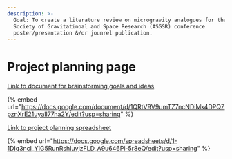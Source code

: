 ```yaml
---
description: >-
  Goal: To create a literature review on microgravity analogues for the American
  Society of Gravitatinoal and Space Research (ASGSR) conference
  poster/presentation &/or jounrel publication.
---
```


# Project planning page

[Link to document for brainstorming goals and ideas](https://docs.google.com/document/d/1QRtV9V9umTZ7ncNDiMk4DPQZpznXrE21uyaIl77na2Y/edit?usp=sharing)

{% embed url="https://docs.google.com/document/d/1QRtV9V9umTZ7ncNDiMk4DPQZpznXrE21uyaIl77na2Y/edit?usp=sharing" %}

[Link to project planning spreadsheet ](https://docs.google.com/spreadsheets/d/1-1DIq3ncl\_YIG5RunRshIuvjzFLD\_A9u646Pl-5r8eQ/edit?usp=sharing)

{% embed url="https://docs.google.com/spreadsheets/d/1-1DIq3ncl_YIG5RunRshIuvjzFLD_A9u646Pl-5r8eQ/edit?usp=sharing" %}






